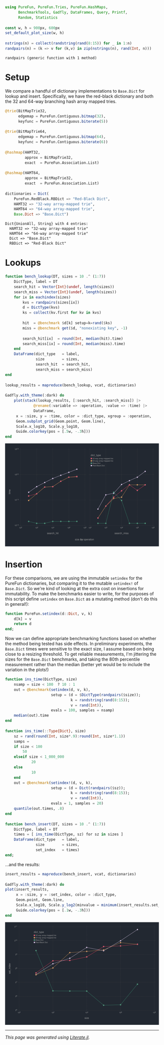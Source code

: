 ````julia
using PureFun, PureFun.Tries, PureFun.HashMaps,
      BenchmarkTools, Gadfly, DataFrames, Query, Printf,
      Random, Statistics

const w, h = 900px, 600px
set_default_plot_size(w, h)

nstrings(n) = collect(randstring(rand(8:15)) for _ in 1:n)
randpairs(n) = (k => v for (k,v) in zip(nstrings(n), rand(Int, n)))
````

````
randpairs (generic function with 1 method)
````

# Setup

We compare a handful of dictionary implementations to `Base.Dict` for lookup
and insert. Specifically, we have the red-black dictionary and both the 32 and
64-way branching hash array mapped tries.

````julia
@trie(BitMapTrie32,
      edgemap = PureFun.Contiguous.bitmap(32),
      keyfunc = PureFun.Contiguous.biterate(5))

@trie(BitMapTrie64,
      edgemap = PureFun.Contiguous.bitmap(64),
      keyfunc = PureFun.Contiguous.biterate(6))

@hashmap(HAMT32,
         approx = BitMapTrie32,
         exact  = PureFun.Association.List)

@hashmap(HAMT64,
         approx = BitMapTrie32,
         exact  = PureFun.Association.List)

dictionaries = Dict(
    PureFun.RedBlack.RBDict => "Red-Black Dict",
    HAMT32 => "32-way array-mapped trie",
    HAMT64 => "64-way array-mapped trie",
    Base.Dict => "Base.Dict")
````

````
Dict{UnionAll, String} with 4 entries:
  HAMT32 => "32-way array-mapped trie"
  HAMT64 => "64-way array-mapped trie"
  Dict => "Base.Dict"
  RBDict => "Red-Black Dict"
````

# Lookups

````julia
function bench_lookup(DT, sizes = 10 .^ (1:7))
    DictType, label = DT
    search_hit = Vector{Int}(undef, length(sizes))
    search_miss = Vector{Int}(undef, length(sizes))
    for ix in eachindex(sizes)
        kvs = randpairs(sizes[ix])
        d = DictType(kvs)
        ks = collect(kv.first for kv in kvs)

        hit  = @benchmark $d[k] setup=k=rand($ks)
        miss = @benchmark get($d, "nonexisting key", -1)

        search_hit[ix]  = round(Int, median(hit).time)
        search_miss[ix] = round(Int, median(miss).time)
    end
    DataFrame(dict_type   = label,
              size        = sizes,
              search_hit  = search_hit,
              search_miss = search_miss)
end

lookup_results = mapreduce(bench_lookup, vcat, dictionaries)

Gadfly.with_theme(:dark) do
    plot(stack(lookup_results, [:search_hit, :search_miss]) |>
             @rename(:variable => :operation, :value => :time) |>
             DataFrame,
     x = :size, y = :time, color = :dict_type, xgroup = :operation,
     Geom.subplot_grid(Geom.point, Geom.line),
     Scale.x_log10, Scale.y_log10,
     Guide.colorkey(pos = [.5w, -.3h]))
end
````
![](index-5.svg)

# Insertion

For these comparisons, we are using the immutable `setindex` for the PureFun
dictionaries, but comparing it to the mutable `setindex!` of `Base.Dict`. So
we're kind of looking at the extra cost on insertions for immutability. To make
the benchmarks easier to write, for the purposes of this script define
`setindex` on `Base.Dict` as a mutating method (don't do this in general!):

````julia
function PureFun.setindex(d::Dict, v, k)
    d[k] = v
    return d
end;
````

Now we can define appropriate benchmarking functions based on whether the
method being tested has side effects. In preliminary experiments, the
`Base.Dict` times were sensitive to the exact size, I assume based on being
close to a resizing threshold. To get reliable measurements, I'm jittering the
sizes for the `Base.Dict` benchmarks, and taking the 80th percentile
measurement rather than the median (better yet would be to include the
variation in the plots!)

````julia
function ins_time(DictType, size)
    nsamp = size < 100  ? 10 : 1
    out = @benchmark(setindex(d, v, k),
                     setup = (d = $DictType(randpairs($size));
                              k = randstring(rand(8:15));
                              v = rand(Int)),
                     evals = 100, samples = nsamp)
    median(out).time
end

function ins_time(::Type{Dict}, size)
    sz = rand(round(Int, size*.9):round(Int, size*1.1))
    samps =
    if size < 100
        50
    elseif size < 1_000_000
            20
    else
            10
    end
    out = @benchmark(setindex!(d, v, k),
                     setup = (d = Dict(randpairs($sz));
                              k = randstring(rand(8:15));
                              v = rand(Int)),
                     evals = 1, samples = 20)
    quantile(out.times, .8)
end

function bench_insert(DT, sizes = 10 .^ (1:7))
    DictType, label = DT
    times = [ ins_time(DictType, sz) for sz in sizes ]
    DataFrame(dict_type   = label,
              size        = sizes,
              set_index   = times)
end;
````

...and the results:

````julia
insert_results = mapreduce(bench_insert, vcat, dictionaries)

Gadfly.with_theme(:dark) do
plot(insert_results,
     x = :size, y = :set_index, color = :dict_type,
     Geom.point, Geom.line,
     Scale.x_log10, Scale.y_log2(minvalue = minimum(insert_results.set_index)),
     Guide.colorkey(pos = [.1w, -.3h]))
end
````
![](index-11.svg)

---

*This page was generated using [Literate.jl](https://github.com/fredrikekre/Literate.jl).*

